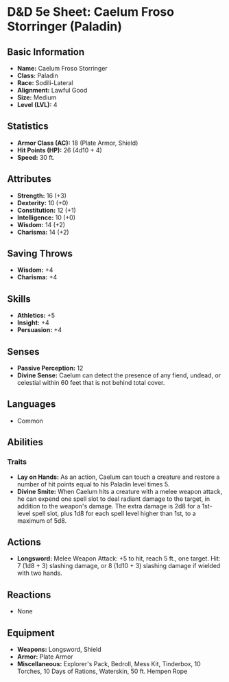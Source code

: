 # D&D 5e Sheet: Caelum Froso Storringer (Paladin)

## Basic Information
- **Name:** Caelum Froso Storringer
- **Class:** Paladin
- **Race:** Sodili-Lateral
- **Alignment:** Lawful Good
- **Size:** Medium
- **Level (LVL):** 4

## Statistics
- **Armor Class (AC):** 18 (Plate Armor, Shield)
- **Hit Points (HP):** 26 (4d10 + 4)
- **Speed:** 30 ft.

## Attributes
- **Strength:** 16 (+3)
- **Dexterity:** 10 (+0)
- **Constitution:** 12 (+1)
- **Intelligence:** 10 (+0)
- **Wisdom:** 14 (+2)
- **Charisma:** 14 (+2)

## Saving Throws
- **Wisdom:** +4
- **Charisma:** +4

## Skills
- **Athletics:** +5
- **Insight:** +4
- **Persuasion:** +4

## Senses
- **Passive Perception:** 12
- **Divine Sense:** Caelum can detect the presence of any fiend, undead, or celestial within 60 feet that is not behind total cover.

## Languages
- Common

## Abilities
### Traits
- **Lay on Hands:** As an action, Caelum can touch a creature and restore a number of hit points equal to his Paladin level times 5.
- **Divine Smite:** When Caelum hits a creature with a melee weapon attack, he can expend one spell slot to deal radiant damage to the target, in addition to the weapon's damage. The extra damage is 2d8 for a 1st-level spell slot, plus 1d8 for each spell level higher than 1st, to a maximum of 5d8.

## Actions
- **Longsword:** Melee Weapon Attack: +5 to hit, reach 5 ft., one target. Hit: 7 (1d8 + 3) slashing damage, or 8 (1d10 + 3) slashing damage if wielded with two hands.

## Reactions
- None

## Equipment
- **Weapons:** Longsword, Shield
- **Armor:** Plate Armor
- **Miscellaneous:** Explorer's Pack, Bedroll, Mess Kit, Tinderbox, 10 Torches, 10 Days of Rations, Waterskin, 50 ft. Hempen Rope
